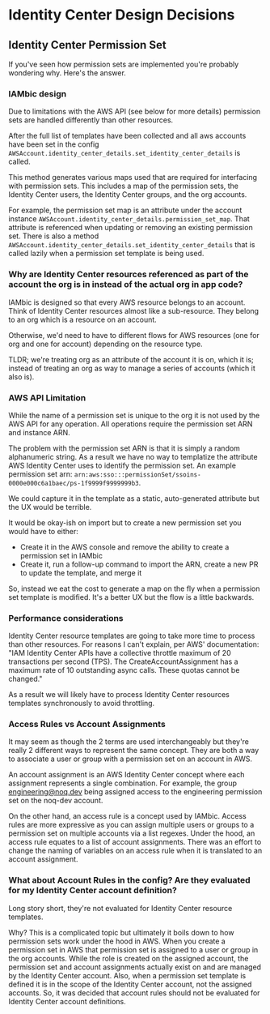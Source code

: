 # Identity Center Design Decisions


## Identity Center Permission Set
If you've seen how permission sets are implemented you're probably wondering why. Here's the answer.


### IAMbic design
Due to limitations with the AWS API (see below for more details) permission sets are handled differently than other resources.

After the full list of templates have been collected and all aws accounts have been set in the config `AWSAccount.identity_center_details.set_identity_center_details` is called.

This method generates various maps used that are required for interfacing with permission sets.
This includes a map of the permission sets, the Identity Center users, the Identity Center groups, and the org accounts.

For example, the permission set map is an attribute under the account instance `AWSAccount.identity_center_details.permission_set_map`.
That attribute is referenced when updating or removing an existing permission set.
There is also a method `AWSAccount.identity_center_details.set_identity_center_details` that is called lazily when a permission set template is being used.


### Why are Identity Center resources referenced as part of the account the org is in instead of the actual org in app code?

IAMbic is designed so that every AWS resource belongs to an account.
Think of Identity Center resources almost like a sub-resource.
They belong to an org which is a resource on an account.

Otherwise, we'd need to have to different flows for AWS resources (one for org and one for account) depending on the resource type.

TLDR; we're treating org as an attribute of the account it is on, which it is; instead of treating an org as way to manage a series of accounts (which it also is).


### AWS API Limitation
While the name of a permission set is unique to the org it is not used by the AWS API for any operation.
All operations require the permission set ARN and instance ARN.

The problem with the permission set ARN is that it is simply a random alphanumeric string.
As a result we have no way to templatize the attribute AWS Identity Center uses to identify the permission set.
An example permission set arn: `arn:aws:sso:::permissionSet/ssoins-0000e000c6a1baec/ps-1f9999f9999999b3`.

We could capture it in the template as a static, auto-generated attribute but the UX would be terrible.

It would be okay-ish on import but to create a new permission set you would have to either:
* Create it in the AWS console and remove the ability to create a permission set in IAMbic
* Create it, run a follow-up command to import the ARN, create a new PR to update the template, and merge it

So, instead we eat the cost to generate a map on the fly when a permission set template is modified.
It's a better UX but the flow is a little backwards.

### Performance considerations
Identity Center resource templates are going to take more time to process than other resources.
For reasons I can't explain, per AWS' documentation:
"IAM Identity Center APIs have a collective throttle maximum of 20 transactions per second (TPS).
The CreateAccountAssignment has a maximum rate of 10 outstanding async calls.
These quotas cannot be changed."

As a result we will likely have to process Identity Center resources templates synchronously to avoid throttling.

### Access Rules vs Account Assignments
It may seem as though the 2 terms are used interchangeably but they're really 2 different ways to represent the same concept.
They are both a way to associate a user or group with a permission set on an account in AWS.

An account assignment is an AWS Identity Center concept where each assignment represents a single combination.
For example, the group engineering@noq.dev being assigned access to the engineering permission set on the noq-dev account.

On the other hand, an access rule is a concept used by IAMbic.
Access rules are more expressive as you can assign multiple users or groups to a permission set on multiple accounts via a list regexes.
Under the hood, an access rule equates to a list of account assignments.
There was an effort to change the naming of variables on an access rule when it is translated to an account assignment.


### What about Account Rules in the config? Are they evaluated for my Identity Center account definition?
Long story short, they're not evaluated for Identity Center resource templates.

Why?
This is a complicated topic but ultimately it boils down to how permission sets work under the hood in AWS.
When you create a permission set in AWS that permission set is assigned to a user or group in the org accounts.
While the role is created on the assigned account, the permission set and account assignments actually exist on and are managed by the Identity Center account.
Also, when a permission set template is defined it is in the scope of the Identity Center account, not the assigned accounts.
So, it was decided that account rules should not be evaluated for Identity Center account definitions.

